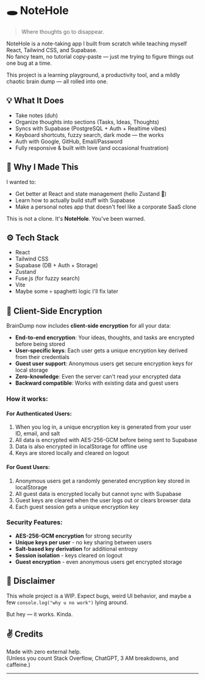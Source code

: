 # 🕳️ NoteHole

> Where thoughts go to disappear.

NoteHole is a note-taking app I built from scratch while teaching myself React, Tailwind CSS, and Supabase.  
No fancy team, no tutorial copy-paste — just me trying to figure things out one bug at a time.

This project is a learning playground, a productivity tool, and a mildly chaotic brain dump — all rolled into one.

## 💡 What It Does

- Take notes (duh)
- Organize thoughts into sections (Tasks, Ideas, Thoughts)
- Syncs with Supabase (PostgreSQL + Auth + Realtime vibes)
- Keyboard shortcuts, fuzzy search, dark mode — the works
- Auth with Google, GitHub, Email/Password
- Fully responsive & built with love (and occasional frustration)

## 🧠 Why I Made This

I wanted to:
- Get better at React and state management (hello Zustand 👋)
- Learn how to actually build stuff with Supabase
- Make a personal notes app that doesn't feel like a corporate SaaS clone

This is not a clone. It's **NoteHole**. You've been warned.

## ⚙️ Tech Stack

- React
- Tailwind CSS
- Supabase (DB + Auth + Storage)
- Zustand
- Fuse.js (for fuzzy search)
- Vite
- Maybe some 💀 spaghetti logic I'll fix later

## 🔐 Client-Side Encryption

BrainDump now includes **client-side encryption** for all your data:

- **End-to-end encryption**: Your ideas, thoughts, and tasks are encrypted before being stored
- **User-specific keys**: Each user gets a unique encryption key derived from their credentials
- **Guest user support**: Anonymous users get secure encryption keys for local storage
- **Zero-knowledge**: Even the server can't read your encrypted data
- **Backward compatible**: Works with existing data and guest users

### How it works:

#### For Authenticated Users:
1. When you log in, a unique encryption key is generated from your user ID, email, and salt
2. All data is encrypted with AES-256-GCM before being sent to Supabase
3. Data is also encrypted in localStorage for offline use
4. Keys are stored locally and cleared on logout

#### For Guest Users:
1. Anonymous users get a randomly generated encryption key stored in localStorage
2. All guest data is encrypted locally but cannot sync with Supabase
3. Guest keys are cleared when the user logs out or clears browser data
4. Each guest session gets a unique encryption key

### Security Features:
- **AES-256-GCM encryption** for strong security
- **Unique keys per user** - no key sharing between users
- **Salt-based key derivation** for additional entropy
- **Session isolation** - keys cleared on logout
- **Guest encryption** - even anonymous users get encrypted storage


## 🚧 Disclaimer

This whole project is a WIP. Expect bugs, weird UI behavior, and maybe a few `console.log("why u no work")` lying around.

But hey — it works. Kinda.

## ✌️ Credits

Made with zero external help.  
(Unless you count Stack Overflow, ChatGPT, 3 AM breakdowns, and caffeine.)

---
